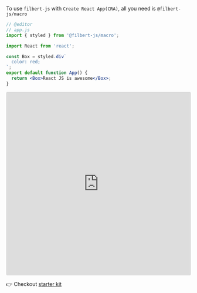 To use `filbert-js` with `Create React App(CRA)`, all you need is `@filbert-js/macro`

```jsx
// @editor
// app.js
import { styled } from '@filbert-js/macro';

import React from 'react';

const Box = styled.div`
  color: red;
`;
export default function App() {
  return <Box>React JS is awesome</Box>;
}
```

<iframe src="https://codesandbox.io/embed/github/kuldeepkeshwar/filbert-js-examples-with-cra/tree/master/?fontsize=14&hidenavigation=1&theme=dark"
     style="width:100%; height:500px; border:0; border-radius: 4px; overflow:hidden;"
     title="kuldeepkeshwar/filbert-js-examples-with-cra"
     allow="accelerometer; ambient-light-sensor; camera; encrypted-media; geolocation; gyroscope; hid; microphone; midi; payment; usb; vr; xr-spatial-tracking"
     sandbox="allow-forms allow-modals allow-popups allow-presentation allow-same-origin allow-scripts"
   ></iframe>

👉 Checkout [starter kit](https://github.com/kuldeepkeshwar/filbert-js-examples-with-cra)
